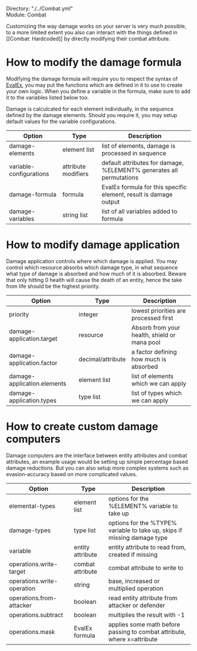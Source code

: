 Directory: "./../Combat.yml"  
Module: Combat

Customizing the way damage works on your server is very much possible, to a more limited extent you also can interact with the things defined in [[Combat: Hardcoded]] by directly modifying their combat attribute.

# How to modify the damage formula

Modifying the damage formula will require you to respect the syntax of [EvalEx](https://github.com/uklimaschewski/EvalEx), you may put the functions which are defined in it to use to create your own logic. When you define a variable in the formula, make sure to add it to the variables listed below too.

Damage is calculcated for each element individually, in the sequence defined by the damage elements. Should you require it, you may setup default values for the variable configurations.

| Option | Type | Description |
|-|-|-|
| damage-elements | element list | list of elements, damage is processed in sequence |
| variable-configurations | attribute modifiers | default attributes for damage, %ELEMENT% generates all permutations |
| damage-formula | formula | EvalEx formula for this specific element, result is damage output |
| damage-variables | string list | list of all variables added to formula |

# How to modify damage application

Damage application controls where which damage is applied. You may control which resource absorbs which damage type, in what sequence what type of damage is absorbed and how much of it is absorbed. Beware that only hitting 0 health will cause the death of an entity, hence the take from life should be the highest priority.

| Option | Type | Description |
|-|-|-|
| priority | integer | lowest priorities are processed first |
| damage-application.target | resource | Absorb from your health, shield or mana pool |
| damage-application.factor | decimal/attribute | a factor defining how much is absorbed |
| damage-application.elements | element list | list of elements which we can apply |
| damage-application.types | type list | list of types which we can apply |

# How to create custom damage computers

Damage computers are the interface between entity attributes and combat attributes, an example usage would be setting up simple percentage based damage reductions. But you can also setup more complex systems such as evasion-accuracy based on more complicated values.

| Option | Type | Description |
|-|-|-|
| elemental-types | element list | options for the %ELEMENT% variable to take up |
| damage-types | type list | options for the %TYPE% variable to take up, skips if missing damage type |
| variable | entity attribute | entity attribute to read from, created if missing |
| operations.write-target | combat attribute | combat attribute to write to |
| operations.write-operation | string | base, increased or multiplied operation|
| operations.from-attacker | boolean | read entity attribute from attacker or defender |
| operations.subtract | boolean | multiplies the result with -1 |
| operations.mask | EvalEx formula | applies some math before passing to combat attribute, where x=attribute |
